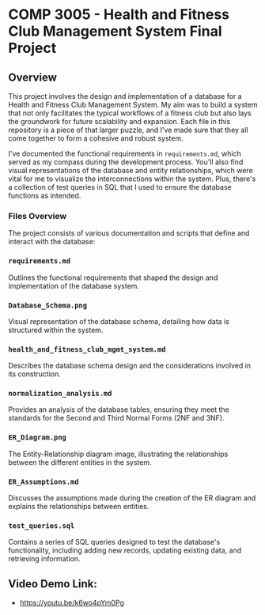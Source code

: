 # COMP 3005 - Health and Fitness Club Management System Final Project

## Overview

This project involves the design and implementation of a database for a Health
and Fitness Club Management System. My aim was to build a system that not only
facilitates the typical workflows of a fitness club but also lays the
groundwork for future scalability and expansion. Each file in this repository
is a piece of that larger puzzle, and I've made sure that they all
come together to form a cohesive and robust system.

I've documented the functional requirements in `requirements.md`, which served
as my compass during the development process. You'll also find visual
representations of the database and entity relationships, which
were vital for me to visualize the interconnections within the system. Plus,
there's a collection of test queries in SQL that I used to ensure the database
functions as intended.

### Files Overview

The project consists of various documentation and scripts that define and
interact with the database:

### `requirements.md`

Outlines the functional requirements that shaped the design and implementation
of the database system.

### `Database_Schema.png`

Visual representation of the database schema, detailing how data is structured
within the system.

### `health_and_fitness_club_mgmt_system.md`

Describes the database schema design and the considerations involved in its
construction.

### `normalization_analysis.md`

Provides an analysis of the database tables, ensuring they meet the standards
for the Second and Third Normal Forms (2NF and 3NF).

### `ER_Diagram.png`

The Entity-Relationship diagram image, illustrating the relationships between
the different entities in the system.

### `ER_Assumptions.md`

Discusses the assumptions made during the creation of the ER diagram and explains the relationships between entities.

### `test_queries.sql`

Contains a series of SQL queries designed to test the database's functionality, including adding new records, updating existing data, and retrieving information.

## Video Demo Link:

- https://youtu.be/k6wo4pYm0Pg
